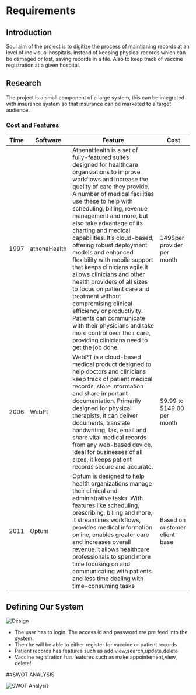 # Requirements
## Introduction
Soul aim of the project is to digitize the process of maintianing records at an level of indivisual hospitals. Instead of keeping physical records which can be damaged or lost, saving records in a file. Also to keep track of vaccine registration at a given hospital.

## Research
The project is a small component of a large system, this can be integrated with insurance system so that insurance can be marketed to a target audience.

### Cost and Features
| Time |	Software	| Feature |	Cost |
| ----- | ----- | ---------- | ----- | 
| 1997 | athenaHealth |	AthenaHealth is a set of fully-featured suites designed for healthcare organizations to improve workflows and increase the quality of care they provide. A number of medical facilities use these to help with scheduling, billing, revenue management and more, but also take advantage of its charting and medical capabilities. It’s cloud-based, offering robust deployment models and enhanced flexibility with mobile support that keeps clinicians agile.It allows clinicians and other health providers of all sizes to focus on patient care and treatment without compromising clinical efficiency or productivity. Patients can communicate with their physicians and take more control over their care, providing clinicians need to get the job done. |	149$per provider per month |
| 2006 |	WebPt	 | WebPT is a cloud-based medical product designed to help doctors and clinicians keep track of patient medical records, store information and share important documentation. Primarily designed for physical therapists, it can deliver documents, translate handwriting, fax, email and share vital medical records from any web-based device. Ideal for businesses of all sizes, it keeps patient records secure and accurate. |	$9.99 to $149.00 per month |
| 2011 |	Optum |	Optum is designed to help health organizations manage their clinical and administrative tasks. With features like scheduling, prescribing, billing and more, it streamlines workflows, provides medical information online, enables greater care and increases overall revenue.It allows healthcare professionals to spend more time focusing on and communicating with patients and less time dealing with time-consuming tasks | Based on customer client base |

## Defining Our System

![Design](https://user-images.githubusercontent.com/62583721/153222543-184a5bbf-0118-4614-ba35-8fcb0393eb7c.png)
- The user has to login. The access id and password are pre feed into the system.
- Then he will be able to either register for vaccine or patient records
- Patient records has features such as add,view,search,update,delete
- Vaccine registration has features such as make appointement,view, delete!

##SWOT ANALYSIS

![SWOT Analysis](https://user-images.githubusercontent.com/62583721/153223977-98030755-afbf-4823-8b0c-140dd31ca145.jpg)
